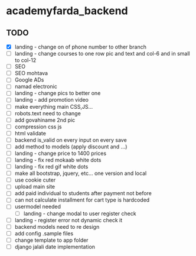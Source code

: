 # academyfarda_backend

## TODO

- [X] landing - change on of phone number to other branch
- [ ] landing - change courses to one row pic and text and col-6 and in small to col-12
- [ ] SEO
- [ ] SEO mohtava
- [ ] Google ADs
- [ ] namad electronic
- [ ] landing - change pics to better one
- [ ] landing - add promotion video
- [ ] make everything main CSS,JS...
- [ ] robots.text need to change
- [ ] add govahiname 2nd pic
- [ ] compression css js
- [ ] html validate
- [ ] backend is_valid on every input on every save
- [ ] add method to models (apply discount and ...)
- [ ] landing - change price to 1400 prices
- [ ] landing - fix red mokaab white dots
- [ ] landing - fix red gif white dots
- [ ] make all bootstrap, jquery, etc... one version and local
- [ ] use cookie cuter
- [ ] upload main site
- [ ] add paid individual to students after payment not before
- [ ] can not calculate installment for cart type is hardcoded
- [ ] usermodel needed
  - [ ] landing - change modal to user register check
- [ ] landing - register error not dynamic check it
- [ ] backend models need to re design
- [ ] add config .sample files
- [ ] change template to app folder
- [ ] django jalali date implementation